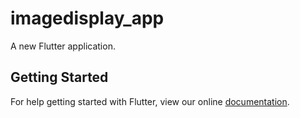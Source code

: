 # imagedisplay_app

A new Flutter application.

## Getting Started

For help getting started with Flutter, view our online
[documentation](https://flutter.io/).
